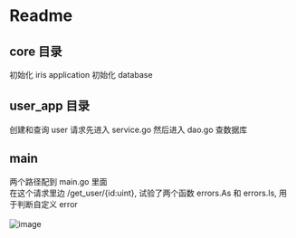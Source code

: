# Readme

## core 目录
初始化 iris application
初始化 database

## user_app 目录
创建和查询 user
请求先进入 service.go
然后进入 dao.go 查数据库

## main
两个路径配到 main.go 里面<br>
在这个请求里边 /get_user/{id:uint}, 试验了两个函数 errors.As 和 errors.Is, 用于判断自定义 error<br>
<br>
![image](https://github.com/liuweiyin-hg/go_wrap_error/blob/master/WX20220521-011546@2xb.png)